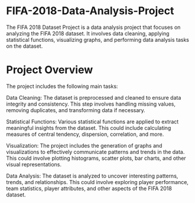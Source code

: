 # FIFA-2018-Data-Analysis-Project

The FIFA 2018 Dataset Project is a data analysis project that focuses on analyzing the FIFA 2018 dataset. It involves data cleaning, applying statistical functions, visualizing graphs, and performing data analysis tasks on the dataset.

# Project Overview
The project includes the following main tasks:

Data Cleaning: The dataset is preprocessed and cleaned to ensure data integrity and consistency. This step involves handling missing values, removing duplicates, and transforming data if necessary.

Statistical Functions: Various statistical functions are applied to extract meaningful insights from the dataset. This could include calculating measures of central tendency, dispersion, correlation, and more.

Visualization: The project includes the generation of graphs and visualizations to effectively communicate patterns and trends in the data. This could involve plotting histograms, scatter plots, bar charts, and other visual representations.

Data Analysis: The dataset is analyzed to uncover interesting patterns, trends, and relationships. This could involve exploring player performance, team statistics, player attributes, and other aspects of the FIFA 2018 dataset.
